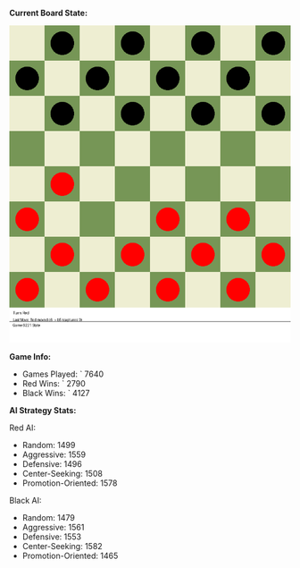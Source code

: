 
**Current Board State:**  
<!-- START_GIF -->
![Checkers Game](./checkers_game.gif)
<!-- END_GIF -->

**Game Info:**  
- Games Played: `<!-- GAMES_PLAYED --> 7640
- Red Wins: `<!-- RED_WINS --> 2790
- Black Wins: `<!-- BLACK_WINS --> 4127

<!-- AI_STATS -->
**AI Strategy Stats:**

Red AI:
- Random: 1499
- Aggressive: 1559
- Defensive: 1496
- Center-Seeking: 1508
- Promotion-Oriented: 1578

Black AI:
- Random: 1479
- Aggressive: 1561
- Defensive: 1553
- Center-Seeking: 1582
- Promotion-Oriented: 1465
